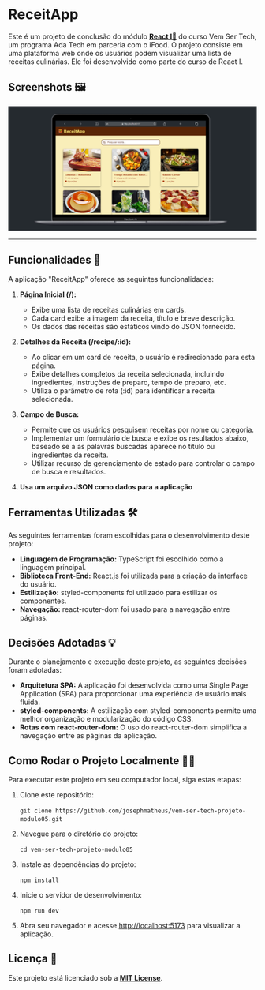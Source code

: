 # ReceitApp

Este é um projeto de conclusão do módulo **[React I🔗](https://github.com/josephmatheus/vem-ser-tech-ifood/tree/main/modulo05-react-I)** do curso Vem Ser Tech, um programa Ada Tech em parceria com o iFood.
O projeto consiste em uma plataforma web onde os usuários podem visualizar uma lista de receitas culinárias. Ele foi desenvolvido como parte do curso de React I.

## Screenshots 🖼

![Screenshot Home Page](./readme/Screenshot.png)

---

## Funcionalidades 📝

A aplicação "ReceitApp" oferece as seguintes funcionalidades:

1. **Página Inicial (/):**

   - Exibe uma lista de receitas culinárias em cards.
   - Cada card exibe a imagem da receita, título e breve descrição.
   - Os dados das receitas são estáticos vindo do JSON fornecido.

2. **Detalhes da Receita (/recipe/:id):**

   - Ao clicar em um card de receita, o usuário é redirecionado para esta página.
   - Exibe detalhes completos da receita selecionada, incluindo ingredientes, instruções de preparo, tempo de preparo, etc.
   - Utiliza o parâmetro de rota (:id) para identificar a receita selecionada.

3. **Campo de Busca:**

   - Permite que os usuários pesquisem receitas por nome ou categoria.
   - Implementar um formulário de busca e exibe os resultados abaixo, baseado se a as palavras buscadas aparece no titulo ou ingredientes da receita.
   - Utilizar recurso de gerenciamento de estado para controlar o campo de busca e resultados.

4. **Usa um arquivo JSON como dados para a aplicação**

## Ferramentas Utilizadas 🛠

As seguintes ferramentas foram escolhidas para o desenvolvimento deste projeto:

- **Linguagem de Programação:** TypeScript foi escolhido como a linguagem principal.
- **Biblioteca Front-End:** React.js foi utilizada para a criação da interface do usuário.
- **Estilização:** styled-components foi utilizado para estilizar os componentes.
- **Navegação:** react-router-dom foi usado para a navegação entre páginas.

## Decisões Adotadas 💡

Durante o planejamento e execução deste projeto, as seguintes decisões foram adotadas:

- **Arquitetura SPA:** A aplicação foi desenvolvida como uma Single Page Application (SPA) para proporcionar uma experiência de usuário mais fluida.
- **styled-components:** A estilização com styled-components permite uma melhor organização e modularização do código CSS.
- **Rotas com react-router-dom:** O uso do react-router-dom simplifica a navegação entre as páginas da aplicação.

## Como Rodar o Projeto Localmente 👨‍🔧

Para executar este projeto em seu computador local, siga estas etapas:

1. Clone este repositório:

   `git clone https://github.com/josephmatheus/vem-ser-tech-projeto-modulo05.git`

2. Navegue para o diretório do projeto:

   `cd vem-ser-tech-projeto-modulo05`

3. Instale as dependências do projeto:

   `npm install`

4. Inicie o servidor de desenvolvimento:

   `npm run dev`

5. Abra seu navegador e acesse <http://localhost:5173> para visualizar a aplicação.

## Licença 📝

Este projeto está licenciado sob a [**MIT License**](./LICENSE).
